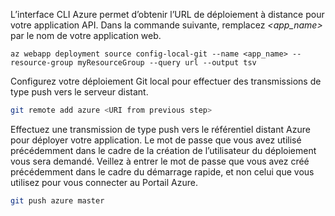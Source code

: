 L’interface CLI Azure permet d’obtenir l’URL de déploiement à distance pour votre application API. Dans la commande suivante, remplacez *\<app_name>* par le nom de votre application web.

```azurecli-interactive
az webapp deployment source config-local-git --name <app_name> --resource-group myResourceGroup --query url --output tsv
```

Configurez votre déploiement Git local pour effectuer des transmissions de type push vers le serveur distant.

```bash
git remote add azure <URI from previous step>
```

Effectuez une transmission de type push vers le référentiel distant Azure pour déployer votre application. Le mot de passe que vous avez utilisé précédemment dans le cadre de la création de l’utilisateur du déploiement vous sera demandé. Veillez à entrer le mot de passe que vous avez créé précédemment dans le cadre du démarrage rapide, et non celui que vous utilisez pour vous connecter au Portail Azure.

```bash
git push azure master
```
